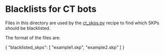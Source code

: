 Blacklists for CT bots
======================

Files in this directory are used by the [ct_skps.py](https://cs.chromium.org/chromium/build/scripts/slave/recipes/skia/ct_skps.py) recipe to find which SKPs should be blacklisted.

The format of the files are:

{
    "blacklisted_skps": [
        "example1.skp",
        "example2.skp"
    ]
}
